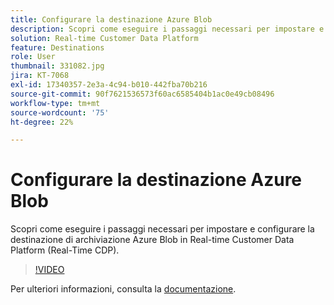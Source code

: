 ```yaml
---
title: Configurare la destinazione Azure Blob
description: Scopri come eseguire i passaggi necessari per impostare e configurare la destinazione di archiviazione Azure Blob in Real-time Customer Data Platform (Real-Time CDP).
solution: Real-time Customer Data Platform
feature: Destinations
role: User
thumbnail: 331082.jpg
jira: KT-7068
exl-id: 17340357-2e3a-4c94-b010-442fba70b216
source-git-commit: 90f7621536573f60ac6585404b1ac0e49cb08496
workflow-type: tm+mt
source-wordcount: '75'
ht-degree: 22%

---
```


# Configurare la destinazione Azure Blob

Scopri come eseguire i passaggi necessari per impostare e configurare la destinazione di archiviazione Azure Blob in Real-time Customer Data Platform (Real-Time CDP).

>[!VIDEO](https://video.tv.adobe.com/v/331082/?quality=12&learn=on)

Per ulteriori informazioni, consulta la [documentazione](https://experienceleague.adobe.com/docs/experience-platform/destinations/catalog/cloud-storage/azure-blob.html).

